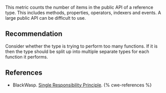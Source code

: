 This metric counts the number of items in the public API of a reference type. This includes methods, properties, operators, indexers and events. A large public API can be difficult to use.


## Recommendation
Consider whether the type is trying to perform too many functions. If it is then the type should be split up into multiple separate types for each function it performs.


## References
* BlackWasp. [Single Responsibility Principle](http://www.blackwasp.co.uk/SRP.aspx).
{% cwe-references %}
